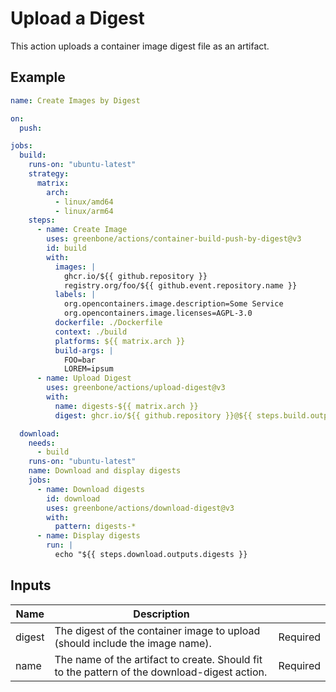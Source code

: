 # Upload a Digest

This action uploads a container image digest file as an artifact.

## Example

```yml
name: Create Images by Digest

on:
  push:

jobs:
  build:
    runs-on: "ubuntu-latest"
    strategy:
      matrix:
        arch:
          - linux/amd64
          - linux/arm64
    steps:
      - name: Create Image
        uses: greenbone/actions/container-build-push-by-digest@v3
        id: build
        with:
          images: |
            ghcr.io/${{ github.repository }}
            registry.org/foo/${{ github.event.repository.name }}
          labels: |
            org.opencontainers.image.description=Some Service
            org.opencontainers.image.licenses=AGPL-3.0
          dockerfile: ./Dockerfile
          context: ./build
          platforms: ${{ matrix.arch }}
          build-args: |
            FOO=bar
            LOREM=ipsum
      - name: Upload Digest
        uses: greenbone/actions/upload-digest@v3
        with:
          name: digests-${{ matrix.arch }}
          digest: ghcr.io/${{ github.repository }}@${{ steps.build.outputs.digest }}

  download:
    needs:
      - build
    runs-on: "ubuntu-latest"
    name: Download and display digests
    jobs:
      - name: Download digests
        id: download
        uses: greenbone/actions/download-digest@v3
        with:
          pattern: digests-*
      - name: Display digests
        run: |
          echo "${{ steps.download.outputs.digests }}
```

## Inputs

| Name   | Description                                                                                  |          |
| ------ | -------------------------------------------------------------------------------------------- | -------- |
| digest | The digest of the container image to upload (should include the image name).                 | Required |
| name   | The name of the artifact to create. Should fit to the pattern of the download-digest action. | Required |
